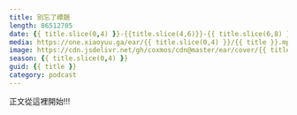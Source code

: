 ```yaml
---
title: 別忘了標題
length: 86512705
date: {{ title.slice(0,4) }}-{{title.slice(4,6)}}-{{ title.slice(6,8) }} 10:00:00
media: https://one.xiaoyuu.ga/ear/{{ title.slice(0,4) }}/{{ title }}.mp3
image: https://cdn.jsdelivr.net/gh/coxmos/cdn@master/ear/cover/{{ title }}.jpeg
season: {{ title.slice(0,4) }}
guid: {{ title }}
category: podcast
---
```


正文從這裡開始!!!
